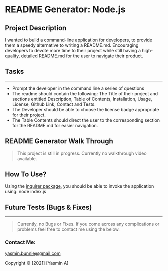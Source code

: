 # README Generator: Node.js

## Project Description

I wanted to build a command-line application for developers, to provide them a speedy alternative to writing a README.md. Encouraging developers to devote more time to their project while still having a high-quality, detailed README.md for the user to navigate their product.

## Tasks

---

- Prompt the developer in the command line a series of questions
- The readme should contain the following: The Title of their project and sections entitled Description, Table of Contents, Installation, Usage, License, Github Link, Contact and Tests.
- The Developer should be able to choose the license badge appropriate for their project.
- The Table Contents should direct the user to the corresponding section for the README.md for easier navigation.

## README Generator Walk Through

> This project is still in progress. Currently no walkthrough video available.

## How To Use?

Using the [inquirer package](https://www.npmjs.com/package/inquirer), you should be able to invoke the application using:
node index.js

## Future Tests (Bugs & Fixes)

---

> Currently, no Bugs or Fixes. If you come across any complications or problems feel free to contact me using the below.

### Contact Me:

yasmin.bunnie@gmail.com

Copyright © [2021] [Yasmin A]
